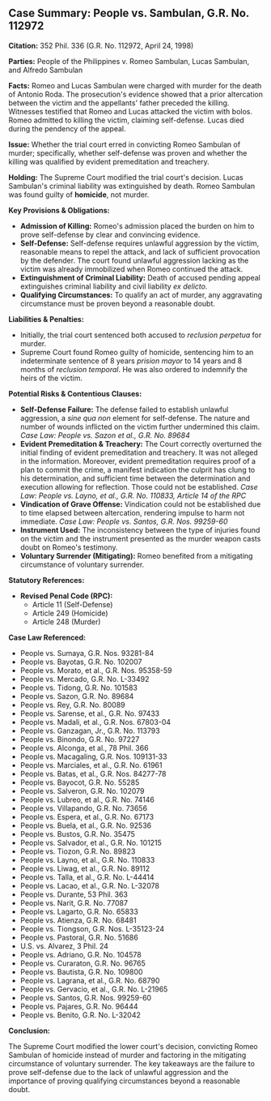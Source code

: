 ## Case Summary: People vs. Sambulan, G.R. No. 112972

**Citation:** 352 Phil. 336 (G.R. No. 112972, April 24, 1998)

**Parties:** People of the Philippines v. Romeo Sambulan, Lucas Sambulan, and Alfredo Sambulan

**Facts:**
Romeo and Lucas Sambulan were charged with murder for the death of Antonio Roda. The prosecution's evidence showed that a prior altercation between the victim and the appellants' father preceded the killing. Witnesses testified that Romeo and Lucas attacked the victim with bolos. Romeo admitted to killing the victim, claiming self-defense. Lucas died during the pendency of the appeal.

**Issue:**
Whether the trial court erred in convicting Romeo Sambulan of murder; specifically, whether self-defense was proven and whether the killing was qualified by evident premeditation and treachery.

**Holding:**
The Supreme Court modified the trial court's decision. Lucas Sambulan's criminal liability was extinguished by death. Romeo Sambulan was found guilty of **homicide**, not murder.

**Key Provisions & Obligations:**

*   **Admission of Killing:** Romeo's admission placed the burden on him to prove self-defense by clear and convincing evidence.
*   **Self-Defense:** Self-defense requires unlawful aggression by the victim, reasonable means to repel the attack, and lack of sufficient provocation by the defender. The court found unlawful aggression lacking as the victim was already immobilized when Romeo continued the attack.
*   **Extinguishment of Criminal Liability:** Death of accused pending appeal extinguishes criminal liability and civil liability *ex delicto.*
*   **Qualifying Circumstances:** To qualify an act of murder, any aggravating circumstance must be proven beyond a reasonable doubt.

**Liabilities & Penalties:**

*   Initially, the trial court sentenced both accused to *reclusion perpetua* for murder.
*   Supreme Court found Romeo guilty of homicide, sentencing him to an indeterminate sentence of 8 years *prision mayor* to 14 years and 8 months of *reclusion temporal*. He was also ordered to indemnify the heirs of the victim.

**Potential Risks & Contentious Clauses:**

*   **Self-Defense Failure:** The defense failed to establish unlawful aggression, a *sine qua non* element for self-defense. The nature and number of wounds inflicted on the victim further undermined this claim. *Case Law: People vs. Sazon et al., G.R. No. 89684*
*   **Evident Premeditation & Treachery:** The Court correctly overturned the initial finding of evident premeditation and treachery. It was not alleged in the information. Moreover, evident premeditation requires proof of a plan to commit the crime, a manifest indication the culprit has clung to his determination, and sufficient time between the determination and execution allowing for reflection. Those could not be established. *Case Law: People vs. Layno, et al., G.R. No. 110833, Article 14 of the RPC*
*   **Vindication of Grave Offense:** Vindication could not be established due to time elapsed between altercation, rendering impulse to harm not immediate. *Case Law: People vs. Santos, G.R. Nos. 99259-60*
*   **Instrument Used:** The inconsistency between the type of injuries found on the victim and the instrument presented as the murder weapon casts doubt on Romeo's testimony.
*   **Voluntary Surrender (Mitigating):** Romeo benefited from a mitigating circumstance of voluntary surrender.

**Statutory References:**

*   **Revised Penal Code (RPC):**
    *   Article 11 (Self-Defense)
    *   Article 249 (Homicide)
    *   Article 248 (Murder)

**Case Law Referenced:**

*   People vs. Sumaya, G.R. Nos. 93281-84
*   People vs. Bayotas, G.R. No. 102007
*   People vs. Morato, et al., G.R. Nos. 95358-59
*   People vs. Mercado, G.R. No. L-33492
*   People vs. Tidong, G.R. No. 101583
*   People vs. Sazon, G.R. No. 89684
*   People vs. Rey, G.R. No. 80089
*   People vs. Sarense, et al., G.R. No. 97433
*   People vs. Madali, et al., G.R. Nos. 67803-04
*   People vs. Ganzagan, Jr., G.R. No. 113793
*   People vs. Binondo, G.R. No. 97227
*   People vs. Alconga, et al., 78 Phil. 366
*   People vs. Macagaling, G.R. Nos. 109131-33
*   People vs. Marciales, et al., G.R. No. 61961
*   People vs. Batas, et al., G.R. Nos. 84277-78
*   People vs. Bayocot, G.R. No. 55285
*   People vs. Salveron, G.R. No. 102079
*   People vs. Lubreo, et al., G.R. No. 74146
*   People vs. Villapando, G.R. No. 73656
*   People vs. Espera, et al., G.R. No. 67173
*   People vs. Buela, et al., G.R. No. 92536
*   People vs. Bustos, G.R. No. 35475
*   People vs. Salvador, et al., G.R. No. 101215
*   People vs. Tiozon, G.R. No. 89823
*   People vs. Layno, et al., G.R. No. 110833
*   People vs. Liwag, et al., G.R. No. 89112
*   People vs. Talla, et al., G.R. No. L-44414
*   People vs. Lacao, et al., G.R. No. L-32078
*   People vs. Durante, 53 Phil. 363
*   People vs. Narit, G.R. No. 77087
*   People vs. Lagarto, G.R. No. 65833
*   People vs. Atienza, G.R. No. 68481
*   People vs. Tiongson, G.R. Nos. L-35123-24
*   People vs. Pastoral, G.R. No. 51686
*   U.S. vs. Alvarez, 3 Phil. 24
*   People vs. Adriano, G.R. No. 104578
*   People vs. Curaraton, G.R. No. 96765
*   People vs. Bautista, G.R. No. 109800
*   People vs. Lagrana, et al., G.R. No. 68790
*   People vs. Gervacio, et al., G.R. No. L-21965
*   People vs. Santos, G.R. Nos. 99259-60
*   People vs. Pajares, G.R. No. 96444
*   People vs. Benito, G.R. No. L-32042

**Conclusion:**

The Supreme Court modified the lower court's decision, convicting Romeo Sambulan of homicide instead of murder and factoring in the mitigating circumstance of voluntary surrender. The key takeaways are the failure to prove self-defense due to the lack of unlawful aggression and the importance of proving qualifying circumstances beyond a reasonable doubt.
